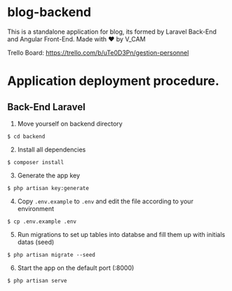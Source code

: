 # blog-backend
This is a standalone application for blog, its formed by Laravel Back-End and Angular Front-End.
Made with :heart: by V_CAM

Trello Board: https://trello.com/b/uTe0D3Pn/gestion-personnel

# Application deployment procedure.

## Back-End Laravel

1. Move yourself on backend directory
```
$ cd backend
```

2. Install all dependencies
```
$ composer install
```

3. Generate the app key
```
$ php artisan key:generate
```

4. Copy `.env.example` to `.env` and edit the file according to your environment
```
$ cp .env.example .env
```

5. Run migrations to set up tables into databse and fill them up with initials datas (seed)
```
$ php artisan migrate --seed
```
6. Start the app on the default port (:8000)
```
$ php artisan serve
```
